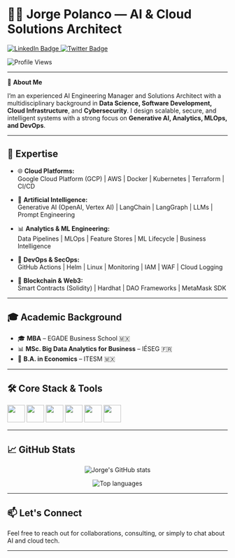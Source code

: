 # 👨‍💻 Jorge Polanco — AI & Cloud Solutions Architect

<div id="badges" align="left">
  <a href="https://www.linkedin.com/in/jorge-polanco-roque-78ba7b93">
    <img src="https://img.shields.io/badge/LinkedIn-blue?style=for-the-badge&logo=linkedin&logoColor=white" alt="LinkedIn Badge"/>
  </a>
  <a href="https://twitter.com/jorgepolanco_ro">
    <img src="https://img.shields.io/badge/Twitter-1DA1F2?style=for-the-badge&logo=twitter&logoColor=white" alt="Twitter Badge"/>
  </a>
</div>

![Profile Views](https://komarev.com/ghpvc/?username=jorgepolanco-roque&style=flat-square&color=blue)

---

🔹 **About Me**

I’m an experienced AI Engineering Manager and Solutions Architect with a multidisciplinary background in **Data Science, Software Development, Cloud Infrastructure**, and **Cybersecurity**. I design scalable, secure, and intelligent systems with a strong focus on **Generative AI, Analytics, MLOps, and DevOps**.

---

## 🧠 Expertise

- 🌐 **Cloud Platforms:**  
  Google Cloud Platform (GCP) | AWS | Docker | Kubernetes | Terraform | CI/CD

- 🤖 **Artificial Intelligence:**  
  Generative AI (OpenAI, Vertex AI) | LangChain | LangGraph | LLMs | Prompt Engineering

- 📊 **Analytics & ML Engineering:**  
  Data Pipelines | MLOps | Feature Stores | ML Lifecycle | Business Intelligence

- 🧪 **DevOps & SecOps:**  
  GitHub Actions | Helm | Linux | Monitoring | IAM | WAF | Cloud Logging

- 🔐 **Blockchain & Web3:**  
  Smart Contracts (Solidity) | Hardhat | DAO Frameworks | MetaMask SDK

---

## 🎓 Academic Background

- 🎓 **MBA** – EGADE Business School 🇲🇽  
- 📊 **MSc. Big Data Analytics for Business** – IÉSEG 🇫🇷  
- 💼 **B.A. in Economics** – ITESM 🇲🇽  

---

## 🛠️ Core Stack & Tools

<p align="left">
  <code><img height="40" src="https://www.vectorlogo.zone/logos/python/python-horizontal.svg"></code>
  <code><img height="40" src="https://www.vectorlogo.zone/logos/amazon_aws/amazon_aws-ar21.svg"></code>
  <code><img height="40" src="https://www.vectorlogo.zone/logos/google_cloud/google_cloud-ar21.svg"></code>
  <code><img height="40" src="https://www.vectorlogo.zone/logos/docker/docker-official.svg"></code>
  <code><img height="40" src="https://www.vectorlogo.zone/logos/kubernetes/kubernetes-icon.svg"></code>
  <code><img height="40" src="https://www.vectorlogo.zone/logos/reactjs/reactjs-icon.svg"></code>
</p>

---

## 📈 GitHub Stats

<p align="center">
  <img src="https://github-readme-stats.vercel.app/api?username=jorgepolanco-roque&show_icons=true&theme=github_dark&hide_border=true" alt="Jorge's GitHub stats" />
</p>

<p align="center">
  <img src="https://github-readme-stats.vercel.app/api/top-langs/?username=jorgepolanco-roque&layout=compact&theme=github_dark&hide_border=true" alt="Top languages" />
</p>

---

## 📫 Let's Connect

Feel free to reach out for collaborations, consulting, or simply to chat about AI and cloud tech.

---

<!-- Dynamic widgets powered by GitHub and Vercel -->

